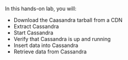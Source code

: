 In this hands-on lab, you will:

- Download the Caasandra tarball from a CDN
- Extract Cassandra
- Start Cassandra
- Verify that Cassandra is up and running
- Insert data into Cassandra
- Retrieve data from Cassandra